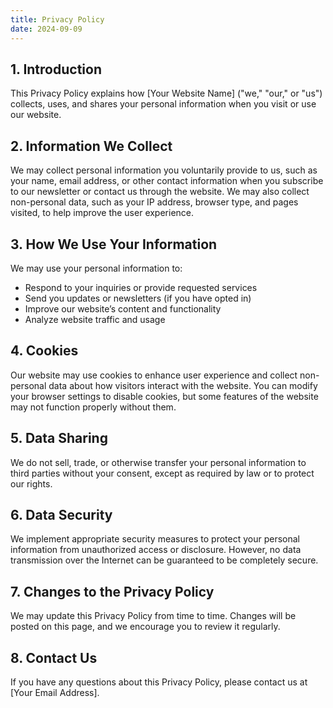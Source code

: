 ```yaml
---
title: Privacy Policy
date: 2024-09-09
---
```


## 1. Introduction

This Privacy Policy explains how [Your Website Name] ("we," "our," or "us") collects, uses, and shares your personal information when you visit or use our website.

## 2. Information We Collect

We may collect personal information you voluntarily provide to us, such as your name, email address, or other contact information when you subscribe to our newsletter or contact us through the website. We may also collect non-personal data, such as your IP address, browser type, and pages visited, to help improve the user experience.

## 3. How We Use Your Information

We may use your personal information to:

- Respond to your inquiries or provide requested services
- Send you updates or newsletters (if you have opted in)
- Improve our website’s content and functionality
- Analyze website traffic and usage

## 4. Cookies

Our website may use cookies to enhance user experience and collect non-personal data about how visitors interact with the website. You can modify your browser settings to disable cookies, but some features of the website may not function properly without them.

## 5. Data Sharing

We do not sell, trade, or otherwise transfer your personal information to third parties without your consent, except as required by law or to protect our rights.

## 6. Data Security

We implement appropriate security measures to protect your personal information from unauthorized access or disclosure. However, no data transmission over the Internet can be guaranteed to be completely secure.

## 7. Changes to the Privacy Policy

We may update this Privacy Policy from time to time. Changes will be posted on this page, and we encourage you to review it regularly.

## 8. Contact Us

If you have any questions about this Privacy Policy, please contact us at [Your Email Address].

